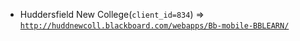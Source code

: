  - Huddersfield New College(`client_id=834`) => [`http://huddnewcoll.blackboard.com/webapps/Bb-mobile-BBLEARN/`](http://huddnewcoll.blackboard.com/webapps/Bb-mobile-BBLEARN/)
